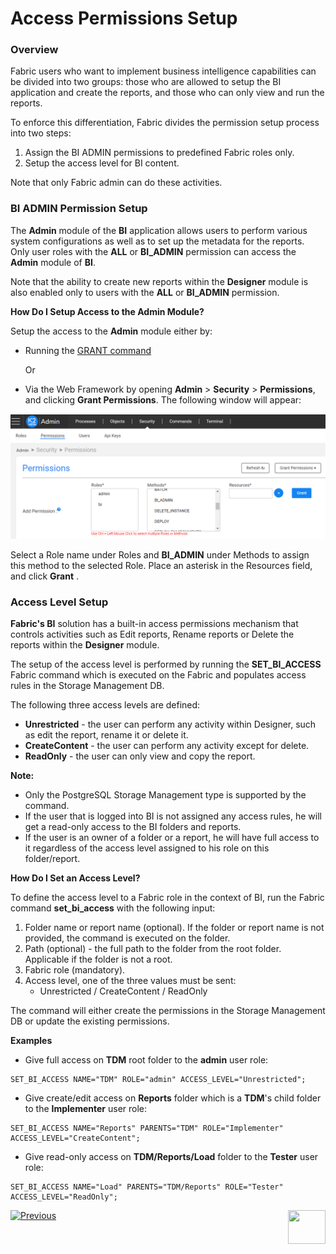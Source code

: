 # Access Permissions Setup

### Overview

Fabric users who want to implement business intelligence capabilities can be divided into two groups: those who are allowed to setup the BI application and create the reports, and those who can only view and run the reports. 

To enforce this differentiation, Fabric divides the permission setup process into two steps:

1. Assign the BI ADMIN permissions to predefined Fabric roles only. 
2. Setup the access level for BI content. 

Note that only Fabric admin can do these activities. 

### BI ADMIN Permission Setup 

The **Admin** module of the **BI** application allows users to perform various system configurations as well as to set up the metadata for the reports. 
Only user roles with the **ALL** or **BI_ADMIN** permission can access the **Admin** module of **BI**.

Note that the ability to create new reports within the **Designer** module is also enabled only to users with the **ALL** or **BI_ADMIN** permission.

**How Do I Setup Access to the Admin Module?**

Setup the access to the **Admin** module either by:

* Running the [GRANT command](/articles/17_fabric_credentials/02_fabric_credentials_commands.md#grant-command)

  Or 

* Via the Web Framework by opening **Admin** > **Security** > **Permissions**, and clicking **Grant Permissions**. The following window will appear:

<img src="images/permissions_setup_0.PNG" alt="image" />

Select a Role name under Roles and **BI_ADMIN** under Methods to assign this method to the selected Role. Place an asterisk in the Resources field, and click **Grant** .  

### Access Level Setup

**Fabric's BI** solution has a built-in access permissions mechanism that controls activities such as Edit reports, Rename reports or Delete the reports within the **Designer** module. 

The setup of the access level is performed by running the **SET_BI_ACCESS** Fabric command which is executed on the Fabric and populates access rules in the Storage Management DB. 

The following three access levels are defined:

* **Unrestricted** - the user can perform any activity within Designer, such as edit the report, rename it or delete it.
* **CreateContent** - the user can perform any activity except for delete.
* **ReadOnly** - the user can only view and copy the report.

**Note:**

- Only the PostgreSQL Storage Management type is supported by the command. 
- If the user that is logged into BI is not assigned any access rules, he will get a read-only access to the BI folders and reports.
- If the user is an owner of a folder or a report, he will have full access to it regardless of the access level assigned to his role on this folder/report.

**How Do I Set an Access Level?**

To define the access level to a Fabric role in the context of BI, run the Fabric command **set_bi_access** with the following input:

1. Folder name or report name (optional). If the folder or report name is not provided, the command is executed on the <project name> folder.
2. Path (optional) - the full path to the folder from the root folder. Applicable if the folder is not a root.
3. Fabric role (mandatory).
4. Access level, one of the three values must be sent: 
   * Unrestricted / CreateContent / ReadOnly

The command will either create the permissions in the Storage Management DB or update the existing permissions.

**Examples**

* Give full access on **TDM** root folder to the **admin** user role:

```
SET_BI_ACCESS NAME="TDM" ROLE="admin" ACCESS_LEVEL="Unrestricted";
```

* Give create/edit access on **Reports** folder which is a **TDM**'s child folder to the **Implementer** user role: 

~~~
SET_BI_ACCESS NAME="Reports" PARENTS="TDM" ROLE="Implementer" ACCESS_LEVEL="CreateContent";
~~~

* Give read-only access on **TDM/Reports/Load** folder to the **Tester** user role: 

~~~
SET_BI_ACCESS NAME="Load" PARENTS="TDM/Reports" ROLE="Tester" ACCESS_LEVEL="ReadOnly";
~~~



[![Previous](/articles/images/Previous.png)](01_Installation.md)[<img align="right" width="60" height="54" src="/articles/images/Next.png">](03_Metadata_Setup.md) 

